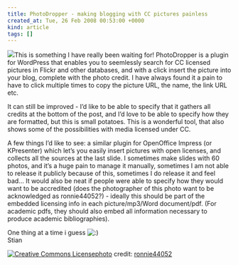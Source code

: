 ```yaml
---
title: PhotoDropper - making blogging with CC pictures painless
created_at: Tue, 26 Feb 2008 00:53:00 +0000
kind: article
tags: []
---
```


[![](http://farm3.static.flickr.com/2154/2292346266_6e36b36bbb_m.jpg)](http://www.flickr.com/photos/38729188@N00/2292346266/)This
is something I have really been waiting for! PhotoDropper is a plugin
for WordPress that enables you to seemlessly search for CC licensed
pictures in Flickr and other databases, and with a click insert the
picture into your blog, complete with the photo credit. I have always
found it a pain to have to click multiple times to copy the picture URL,
the name, the link URL etc.

It can still be improved - I’d like to be able to specify that it
gathers all credits at the bottom of the post, and I’d love to be able
to specify how they are formatted, but this is small potatoes. This is a
wonderful tool, that also shows some of the possibilities with media
licensed under CC.

A few things I’d like to see: a similar plugin for OpenOffice Impress
(or KPresenter) which let’s you easily insert pictures with open
licenses, and collects all the sources at the last slide. I sometimes
make slides with 60 photos, and it’s a huge pain to manage it manually,
sometimes I am not able to release it publicly because of this,
sometimes I do release it and feel bad… It would also be neat if people
were able to specify how they would want to be accredited (does the
photographer of this photo want to be acknowledged as ronnie44052?) -
ideally this should be part of the embedded licensing info in each
picture/mp3/Word document/pdf. (For academic pdfs, they should also
embed all information necessary to produce academic bibliographies).

One thing at a time i guess
![:)](http://reganmian.net/blog/wp-includes/images/smilies/icon_smile.gif)\
 Stian

[![Creative Commons
License](http://reganmian.net/blog/wp-content/plugins/photo_dropper/images/cc.png)](http://www.photodropper.com/creative-commons/ "creative commons")[photo](http://www.photodropper.com/photos/)
credit:
[ronnie44052](http://www.flickr.com/photos/38729188@N00/2292346266/ "ronnie44052")
